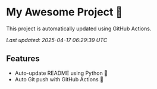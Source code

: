 # My Awesome Project 🚀

This project is automatically updated using GitHub Actions.

_Last updated: 2025-04-17 06:29:39 UTC_

## Features
- Auto-update README using Python 🐍
- Auto Git push with GitHub Actions 🤖
